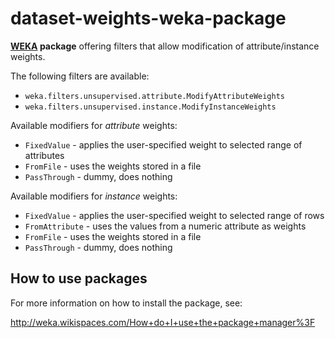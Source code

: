dataset-weights-weka-package
============================

**[WEKA](http://www.cs.waikato.ac.nz/ml/weka/) package** offering filters that allow modification of attribute/instance weights.

The following filters are available:
* `weka.filters.unsupervised.attribute.ModifyAttributeWeights`
* `weka.filters.unsupervised.instance.ModifyInstanceWeights`

Available modifiers for *attribute* weights:
* `FixedValue` - applies the user-specified weight to selected range of attributes  
* `FromFile` - uses the weights stored in a file
* `PassThrough` - dummy, does nothing

Available modifiers for *instance* weights:
* `FixedValue` - applies the user-specified weight to selected range of rows  
* `FromAttribute` - uses the values from a numeric attribute as weights
* `FromFile` - uses the weights stored in a file
* `PassThrough` - dummy, does nothing


How to use packages
-------------------

For more information on how to install the package, see:

http://weka.wikispaces.com/How+do+I+use+the+package+manager%3F

